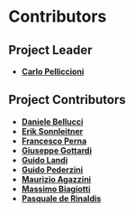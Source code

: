 # Contributors

## Project Leader

  - [**Carlo Pelliccioni**](mailto:carlo.pelliccioni\(at\)gmail.com)

## Project Contributors

  - [**Daniele Bellucci**](mailto:daniele.bellucci\(at\)gmail.com)
  - [**Erik Sonnleitner**](mailto:esonn\(at\)gmx.net)
  - [**Francesco Perna**](mailto:francesco.perna\(at\)gmail.com)
  - [**Giuseppe Gottardi**](mailto:overet\(at\)securitydate.it)
  - [**Guido Landi**](mailto:na)
  - [**Guido Pederzini**](mailto:guido.pederzini\(at\)gmail.com)
  - [**Maurizio Agazzini**](mailto:inode\(at\)mediaservice.net)
  - [**Massimo Biagiotti**](mailto:massimo.biagiotti\(at\)gmail.com)
  - [**Pasquale de Rinaldis**](mailto:pderinaldis\(at\)gmail.com)